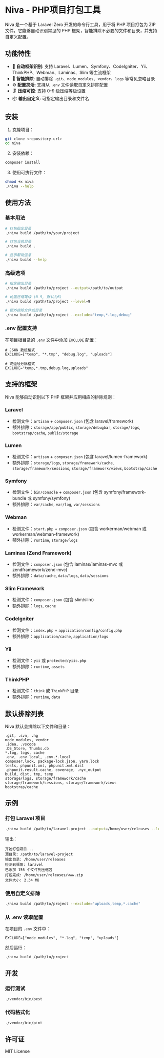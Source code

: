 # Niva - PHP项目打包工具

Niva 是一个基于 Laravel Zero 开发的命令行工具，用于将 PHP 项目打包为 ZIP 文件。它能够自动识别常见的 PHP 框架，智能排除不必要的文件和目录，并支持自定义配置。

## 功能特性

- 🚀 **自动框架识别**: 支持 Laravel、Lumen、Symfony、CodeIgniter、Yii、ThinkPHP、Webman、Laminas、Slim 等主流框架
- 📁 **智能排除**: 自动排除 `.git`、`node_modules`、`vendor`、`logs` 等常见忽略目录
- ⚙️ **配置灵活**: 支持从 `.env` 文件读取自定义排除配置
- 🗜️ **压缩可控**: 支持 0-9 级压缩等级设置
- 📦 **输出自定义**: 可指定输出目录和文件名

## 安装

1. 克隆项目：
```bash
git clone <repository-url>
cd niva
```

2. 安装依赖：
```bash
composer install
```

3. 使用可执行文件：
```bash
chmod +x niva
./niva --help
```

## 使用方法

### 基本用法

```bash
# 打包指定目录
./niva build /path/to/your/project

# 打包当前目录
./niva build .

# 显示帮助信息
./niva build --help
```

### 高级选项

```bash
# 指定输出目录
./niva build /path/to/project --output=/path/to/output

# 设置压缩等级 (0-9, 默认为6)
./niva build /path/to/project --level=9

# 额外排除文件或目录
./niva build /path/to/project --exclude="temp,*.log,debug"
```

### .env 配置支持

在项目根目录的 `.env` 文件中添加 `EXCLUDE` 配置：

```env
# JSON 数组格式
EXCLUDE=["temp", "*.tmp", "debug.log", "uploads"]

# 或逗号分隔格式
EXCLUDE="temp,*.tmp,debug.log,uploads"
```

## 支持的框架

Niva 能够自动识别以下 PHP 框架并应用相应的排除规则：

### Laravel
- 检测文件：`artisan` + `composer.json` (包含 laravel/framework)
- 额外排除：`storage/app/public`, `storage/debugbar`, `storage/logs`, `bootstrap/cache`, `public/storage`

### Lumen
- 检测文件：`artisan` + `composer.json` (包含 laravel/lumen-framework)
- 额外排除：`storage/logs`, `storage/framework/cache`, `storage/framework/sessions`, `storage/framework/views`, `bootstrap/cache`

### Symfony
- 检测文件：`bin/console` + `composer.json` (包含 symfony/framework-bundle 或 symfony/symfony)
- 额外排除：`var/cache`, `var/log`, `var/sessions`

### Webman
- 检测文件：`start.php` + `composer.json` (包含 workerman/webman 或 workerman/webman-framework)
- 额外排除：`runtime`, `storage/logs`

### Laminas (Zend Framework)
- 检测文件：`composer.json` (包含 laminas/laminas-mvc 或 zendframework/zend-mvc)
- 额外排除：`data/cache`, `data/logs`, `data/sessions`

### Slim Framework
- 检测文件：`composer.json` (包含 slim/slim)
- 额外排除：`logs`, `cache`

### CodeIgniter
- 检测文件：`index.php` + `application/config/config.php`
- 额外排除：`application/cache`, `application/logs`

### Yii
- 检测文件：`yii` 或 `protected/yiic.php`
- 额外排除：`runtime`, `assets`

### ThinkPHP
- 检测文件：`think` 或 `ThinkPHP` 目录
- 额外排除：`runtime`, `data`

## 默认排除列表

Niva 默认会排除以下文件和目录：

```
.git, .svn, .hg
node_modules, vendor
.idea, .vscode
.DS_Store, Thumbs.db
*.log, logs, cache
.env, .env.local, .env.*.local
composer.lock, package-lock.json, yarn.lock
tests, phpunit.xml, phpunit.xml.dist
.phpunit.result.cache, coverage, .nyc_output
build, dist, tmp, temp
storage/logs, storage/framework/cache
storage/framework/sessions, storage/framework/views
bootstrap/cache
```

## 示例

### 打包 Laravel 项目
```bash
./niva build /path/to/laravel-project --output=/home/user/releases --level=9
```

输出：
```
开始打包项目...
源目录: /path/to/laravel-project
输出目录: /home/user/releases
检测到框架: laravel
已添加 156 个文件到压缩包
打包完成: /home/user/releases/www.zip
文件大小: 2.34 MB
```

### 使用自定义排除
```bash
./niva build /path/to/project --exclude="uploads,temp,*.cache"
```

### 从 .env 读取配置
在项目的 `.env` 文件中：
```env
EXCLUDE=["node_modules", "*.log", "temp", "uploads"]
```

然后运行：
```bash
./niva build /path/to/project
```

## 开发

### 运行测试
```bash
./vendor/bin/pest
```

### 代码格式化
```bash
./vendor/bin/pint
```

## 许可证

MIT License
